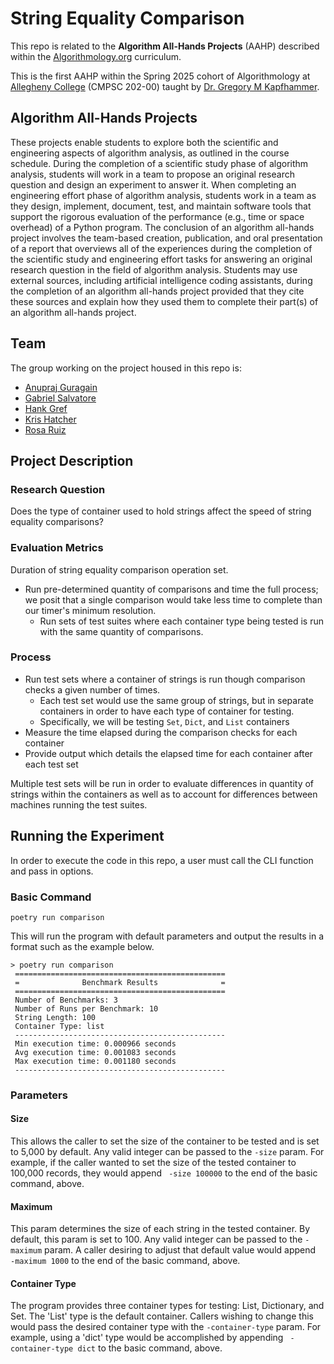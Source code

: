 # String Equality Comparison

This repo is related to the **Algorithm All-Hands Projects** (AAHP) described within the [Algorithmology.org](https://algorithmology.org/) curriculum.

This is the first AAHP within the Spring 2025 cohort of Algorithmology at [Allegheny College](https://sites.allegheny.edu/computer-science/) (CMPSC 202-00) taught by [Dr. Gregory M Kapfhammer](https://github.com/gkapfham).

## Algorithm All-Hands Projects

These projects enable students to explore both the scientific and engineering aspects of algorithm analysis, as outlined in the course schedule. During the completion of a scientific study phase of algorithm analysis, students will work in a team to propose an original research question and design an experiment to answer it. When completing an engineering effort phase of algorithm analysis, students work in a team as they design, implement, document, test, and maintain software tools that support the rigorous evaluation of the performance (e.g., time or space overhead) of a Python program. The conclusion of an algorithm all-hands project involves the team-based creation, publication, and oral presentation of a report that overviews all of the experiences during the completion of the scientific study and engineering effort tasks for answering an original research question in the field of algorithm analysis. Students may use external sources, including artificial intelligence coding assistants, during the completion of an algorithm all-hands project provided that they cite these sources and explain how they used them to complete their part(s) of an algorithm all-hands project.

## Team

The group working on the project housed in this repo is:

* [Anupraj Guragain](https://github.com/AN00P-G)
* [Gabriel Salvatore](https://github.com/gabrielsalvatore)
* [Hank Gref](https://github.com/hankgref)
* [Kris Hatcher](https://github.com/krishatcher)
* [Rosa Ruiz](https://github.com/ruizrosa2905)

## Project Description

### Research Question

Does the type of container used to hold strings affect the speed of string equality comparisons?

### Evaluation Metrics

Duration of string equality comparison operation set.

* Run pre-determined quantity of comparisons and time the full process; we posit that a single comparison would take less time to complete than our timer's minimum resolution.
  * Run sets of test suites where each container type being tested is run with the same quantity of comparisons.

### Process

* Run test sets where a container of strings is run though comparison checks a given number of times.
  * Each test set would use the same group of strings, but in separate containers in order to have each type of container for testing.
  * Specifically, we will be testing `Set`, `Dict`, and `List` containers
* Measure the time elapsed during the comparison checks for each container
* Provide output which details the elapsed time for each container after each test set

Multiple test sets will be run in order to evaluate differences in quantity of strings within the containers as well as to account for differences between machines running the test suites.

## Running the Experiment

In order to execute the code in this repo, a user must call the CLI function and pass in options.

### Basic Command

`poetry run comparison`

This will run the program with default parameters and output the results in a format such as the example below.

```command
> poetry run comparison                                  
 =============================================== 
 =              Benchmark Results              = 
 =============================================== 
 Number of Benchmarks: 3
 Number of Runs per Benchmark: 10
 String Length: 100
 Container Type: list
 ----------------------------------------------- 
 Min execution time: 0.000966 seconds
 Avg execution time: 0.001083 seconds
 Max execution time: 0.001180 seconds
 -----------------------------------------------
```

### Parameters

#### Size

This allows the caller to set the size of the container to be tested and is set to 5,000 by default. Any valid integer can be passed to the `-size` param.  For example, if the caller wanted to set the size of the tested container to 100,000 records, they would append ` -size 100000` to the end of the basic command, above.

#### Maximum

This param determines the size of each string in the tested container. By default, this param is set to 100. Any valid integer can be passed to the `-maximum` param. A caller desiring to adjust that default value would append ` -maximum 1000` to the end of the basic command, above.

#### Container Type

The program provides three container types for testing: List, Dictionary, and Set. The 'List' type is the default container. Callers wishing to change this would pass the desired container type with the `-container-type` param. For example, using a 'dict' type would be accomplished by appending ` -container-type dict` to the basic command, above.
